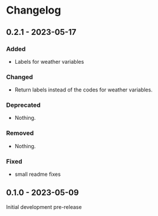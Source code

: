 # Changelog

## 0.2.1 - 2023-05-17

### Added

- Labels for weather variables

### Changed

- Return labels instead of the codes for weather variables.

### Deprecated

- Nothing.

### Removed

- Nothing.

### Fixed

- small readme fixes

## 0.1.0 - 2023-05-09

Initial development pre-release
